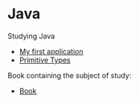 # Java
Studying Java

* [My first application](https://github.com/RaphaelBatagini/java/tree/master/MyApplication)
* [Primitive Types](https://github.com/RaphaelBatagini/java/tree/master/PrimitiveTypes)

Book containing the subject of study:
* [Book](https://www.caelum.com.br/apostila-java-orientacao-objetos)

